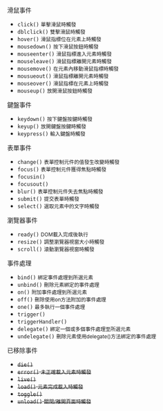 滑鼠事件
- `click()` <small>單擊滑鼠時觸發</small>
- `dblclick()` <small>雙擊滑鼠時觸發</small>
- `hover()` <small>滑鼠指標位在元素上時觸發</small>
- `mousedown()` <small>按下滑鼠按鈕時觸發</small>
- `mouseenter()` <small>滑鼠指標進入元素時觸發</small>
- `mouseleave()` <small>滑鼠指標離開元素時觸發</small>
- `mousemove()` <small>在元素內移動滑鼠指標時觸發</small>
- `mousueout()` <small>滑鼠指標離開元素時觸發</small>
- `mouseover()` <small>滑鼠指標在元素上時觸發</small>
- `mouseup()` <small>放開滑鼠按鈕時觸發</small>


鍵盤事件
- `keydown()` <small>按下鍵盤按鍵時觸發</small>
- `keyup()` <small>放開鍵盤按鍵時觸發</small>
- `keypress()` <small>輸入鍵盤時觸發</small>

表單事件
- `change()` <small>表單控制元件的值發生改變時觸發</small>
- `focus()` <small>表單控制元件獲得焦點時觸發</small>
- `focusin()`
- `focusout()`
- `blur()` <small>表單控制元件失去焦點時觸發</small>
- `submit()` <small>提交表單時觸發</small>
- `select()` <small>選取元素中的文字時觸發</small>

瀏覽器事件
- `ready()` <small>DOM載入完成後執行</small>
- `resize()` <small>調整瀏覽器視窗大小時觸發</small>
- `scroll()` <small>滾動瀏覽器視窗時觸發</small>

事件處理
- `bind()` <small>綁定事件處理到所選元素</small>
- `unbind()` <small>刪除元素綁定的事件處理</small>
- `on()` <small>附加事件處理到所選元素</small>
- `off()` <small>刪除使用on方法附加的事件處理</small>
- `one()` <small>最多執行一個事件處理</small>
- `trigger()`
- `triggerHandler()`
- `delegate()` <small>綁定一個或多個事件處理至所選元素</small>
- `undelegate()` <small>刪除元素使用delegate()方法綁定的事件處理</small>

已移除事件
- <s>`die()`</s>
- <s>`error()` <small>未正確載入元素時觸發</small></s>
- <s>`live()`</s>
- <s>`load()` <small>元素完成載入時觸發</small></s>
- <s>`toggle()`</s>
- <s>`unload()` <small>關閉/離開頁面時觸發</small></s>